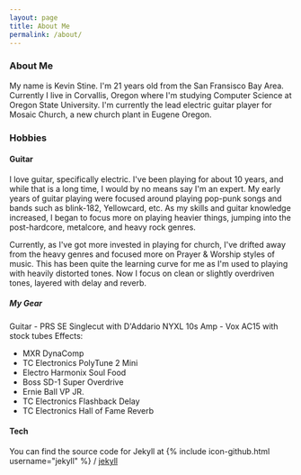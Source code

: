 ```yaml
---
layout: page
title: About Me
permalink: /about/
---
```


### About Me
My name is Kevin Stine. I'm 21 years old from the San Fransisco Bay Area.
Currently I live in Corvallis, Oregon where I'm studying Computer Science at
Oregon State University. I'm currently the lead electric guitar player for
Mosaic Church, a new church plant in Eugene Oregon.

### Hobbies

#### Guitar
I love guitar, specifically electric. I've been playing for about 10 years,
and while that is a long time, I would by no means say I'm an expert. My early
years of guitar playing were focused around playing pop-punk songs and bands
such as blink-182, Yellowcard, etc. As my skills and guitar knowledge increased,
I began to focus more on playing heavier things, jumping into the post-hardcore,
metalcore, and heavy rock genres.

Currently, as I've got more invested in playing for church, I've drifted away
from the heavy genres and focused more on Prayer & Worship styles of music. This
has been quite the learning curve for me as I'm used to playing with heavily
distorted tones. Now I focus on clean or slightly overdriven tones, layered with
delay and reverb.

##### My Gear
Guitar - PRS SE Singlecut with D'Addario NYXL 10s
Amp - Vox AC15 with stock tubes
Effects:

* MXR DynaComp
* TC Electronics PolyTune 2 Mini
* Electro Harmonix Soul Food
* Boss SD-1 Super Overdrive
* Ernie Ball VP JR.
* TC Electronics Flashback Delay
* TC Electronics Hall of Fame Reverb

#### Tech
You can find the source code for Jekyll at
{% include icon-github.html username="jekyll" %} /
[jekyll](https://github.com/jekyll/jekyll)
